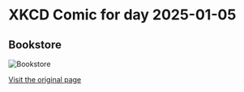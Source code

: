 
# XKCD Comic for day 2025-01-05

## Bookstore

![Bookstore](https://imgs.xkcd.com/comics/bookstore.png "You can search it if you want, but you may want to skip the memories of your mom.")

[Visit the original page](https://xkcd.com/294/)
